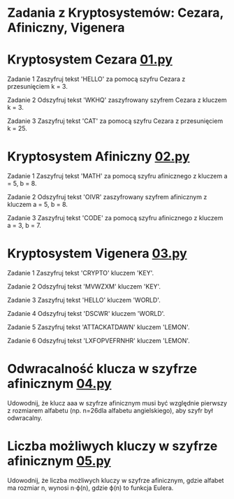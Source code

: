 # Zadania z Kryptosystemów: Cezara, Afiniczny, Vigenera


# Kryptosystem Cezara [01.py](01.py)
Zadanie 1
Zaszyfruj tekst 'HELLO' za pomocą szyfru Cezara z przesunięciem k = 3.

Zadanie 2
Odszyfruj tekst 'WKHQ' zaszyfrowany szyfrem Cezara z kluczem k = 3.

Zadanie 3
Zaszyfruj tekst 'CAT' za pomocą szyfru Cezara z przesunięciem k = 25.

# Kryptosystem Afiniczny [02.py](02.py)
Zadanie 1
Zaszyfruj tekst 'MATH' za pomocą szyfru afinicznego z kluczem a = 5, b = 8.

Zadanie 2
Odszyfruj tekst 'OIVR' zaszyfrowany szyfrem afinicznym z kluczem a = 5, b = 8.

Zadanie 3
Zaszyfruj tekst 'CODE' za pomocą szyfru afinicznego z kluczem a = 3, b = 7.


# Kryptosystem Vigenera [03.py](03.py)
Zadanie 1
Zaszyfruj tekst 'CRYPTO' kluczem 'KEY'.

Zadanie 2
Odszyfruj tekst 'MVWZXM' kluczem 'KEY'.

Zadanie 3
Zaszyfruj tekst 'HELLO' kluczem 'WORLD'.

Zadanie 4
Odszyfruj tekst 'DSCWR' kluczem 'WORLD'.

Zadanie 5
Zaszyfruj tekst 'ATTACKATDAWN' kluczem 'LEMON'.

Zadanie 6
Odszyfruj tekst 'LXFOPVEFRNHR' kluczem 'LEMON'.

# Odwracalność klucza w szyfrze afinicznym [04.py](04.py)
Udowodnij, że klucz aaa w szyfrze afinicznym musi być względnie pierwszy z rozmiarem alfabetu (np. n=26dla alfabetu angielskiego), aby szyfr był odwracalny.

# Liczba możliwych kluczy w szyfrze afinicznym [05.py](05.py)
Udowodnij, że liczba możliwych kluczy w szyfrze afinicznym, gdzie alfabet ma rozmiar n, wynosi n⋅ϕ(n), gdzie ϕ(n) to funkcja Eulera.
